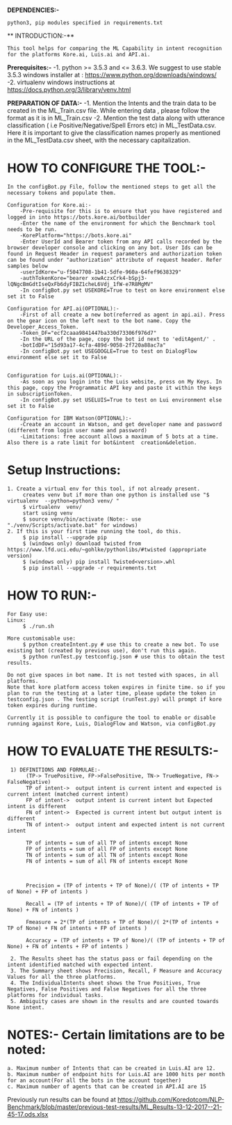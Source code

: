 **DEPENDENCIES:-**
	
	python3, pip modules specified in requirements.txt

** INTRODUCTION:-**
	
	This tool helps for comparing the ML Capability in intent recognition for the platforms Kore.ai, Luis.ai and API.ai.

**Prerequisites:-**
	-1. python  >= 3.5.3 and <= 3.6.3. We suggest to use stable 3.5.3 
		windows installer at : https://www.python.org/downloads/windows/
	-2. virtualenv
		windows instructions at https://docs.python.org/3/library/venv.html

**PREPARATION OF DATA:-**
		-1. Mention the Intents and the train data to be created in the ML_Train.csv file. While entering data , please follow the format as it is in ML_Train.csv
		-2. Mention the test data along with utterance classification ( i.e Positive/Negative/Spell Errors etc) in 	ML_TestData.csv. Here it is important to give the classification names properly as mentioned in the ML_TestData.csv
	sheet, with the necessary capitalization.

# HOW TO CONFIGURE THE TOOL:-

	In the configBot.py File, follow the mentioned steps to get all the necessary tokens and populate them.

	Configuration for Kore.ai:-
		-Pre-requisite for this is to ensure that you have registered and logged in into https://bots.kore.ai/botbuilder 
		-Enter the name of the environment for which the Benchmark tool needs to be run.
		-KorePlatform="https://bots.kore.ai"
		-Enter UserId and Bearer token from any API calls recorded by the browser developer console and clicking on any bot. User Ids can be found in Request Header in request parameters and authorization token can be found under "authorization" attribute of request header. Refer samples below 
		-userIdKore="u-f5047708-1b41-5dfe-960a-64fef9638329"
		-authTokenKore="bearer xowAczxCrk4-bSpj3-lQNgcBmGdtIseQxFb6dyFIBZ1cheL6Vdj_1fW-e7R8MgMV"
		-In configBot.py set USEKORE=True to test on kore environment else set it to False
	
	Configuration for API.ai(OPTIONAL):-
		-First of all create a new bot(referred as agent in api.ai). Press on the gear icon on the left next to the bot name. Copy the Developer_Access_Token.
		-Token_DF="ecf2caaa9841447ba330d73306f976d7"
		-In the URL of the page, copy the bot id next to 'editAgent/' .
		-botIdDF="15d93a17-4cfa-489d-9058-2f720a88ac7a"
		-In configBot.py set USEGOOGLE=True to test on DialogFlow environment else set it to False


	Configuration for Luis.ai(OPTIONAL):-
		-As soon as you login into the Luis website, press on My Keys. In this page, copy the Programmatic API key and paste it within the keys in subscriptionToken.
		-In configBot.py set USELUIS=True to test on Lui environment else set it to False

	Configuration for IBM Watson(OPTIONAL):-
		-Create an account in Watson, and get developer name and password (different from login user name and password)
  		-Limitations: free account allows a maximum of 5 bots at a time. Also there is a rate limit for bot&intent 	creation&deletion.

# Setup Instructions:

	1. Create a virtual env for this tool, if not already present.
	     creates venv but if more than one python is installed use "$ virtualenv  --python=python3 venv/ "
	     $ virtualenv  venv/ 
	     start using venv
	     $ source venv/bin/activate (Note:- use "./venv/Scripts/activate.bat" for windows)         
	2. If this is your first time running the tool, do this.
	     $ pip install --upgrade pip
	     $ (windows only) download twisted from https://www.lfd.uci.edu/~gohlke/pythonlibs/#twisted (appropriate version)
	     $ (windows only) pip install Twisted<version>.whl
	     $ pip install --upgrade -r requirements.txt

# HOW TO RUN:-

	For Easy use:
	Linux:
	     $ ./run.sh

	More customisable use:
	     $ python createIntent.py # use this to create a new bot. To use existing bot (created by previous use), don't run this again.
	     $ python runTest.py testconfig.json # use this to obtain the test results.

	Do not give spaces in bot name. It is not tested with spaces, in all platforms.
	Note that kore platform access token expires in finite time. so if you plan to run the testing at a later time, please update the token in testconfig.json . The testing script (runTest.py) will prompt if kore token expires during runtime.

	Currently it is possible to configure the tool to enable or disable running against Kore, Luis, DialogFlow and Watson, via configBot.py

# HOW TO EVALUATE THE RESULTS:-
     1) DEFINITIONS AND FORMULAE:-
          (TP-> TruePositive, FP->FalsePositive, TN-> TrueNegative, FN-> FalseNegative)
          TP of intent->  output intent is current intent and expected is current intent (matched current intent)
          FP of intent->  output intent is current intent but Expected intent is different
          FN of intent->  Expected is current intent but output intent is different
          TN of intent->  output intent and expected intent is not current intent

          TP of intents = sum of all TP of intents except None
          FP of intents = sum of all FP of intents except None
          TN of intents = sum of all TN of intents except None
          FN of intents = sum of all FN of intents except None



          Precision = (TP of intents + TP of None)/( (TP of intents + TP of None) + FP of intents )

          Recall = (TP of intents + TP of None)/( (TP of intents + TP of None) + FN of intents )

          Fmeasure = 2*(TP of intents + TP of None)/( 2*(TP of intents + TP of None) + FN of intents + FP of intents )

          Accuracy = (TP of intents + TP of None)/( (TP of intents + TP of None) + FN of intents + FP of intents )

     2. The Results sheet has the status pass or fail depending on the intent identified matched with expected intent.
     3. The Summary sheet shows Precision, Recall, F Measure and Accuracy Values for all the three platforms.
     4. The IndividualIntents sheet shows the True Positives, True Negatives, False Positives and False Negatives for all the three platforms for individual tasks.
     5. Ambiguity cases are shown in the results and are counted towards None intent.

# NOTES:- Certain limitations are to be noted:
	a. Maximum number of Intents that can be created in Luis.AI are 12.
	b. Maximum number of endpoint hits for Luis.AI are 1000 hits per month for an account(For all the bots in the account together)
	c. Maximum number of agents that can be created in API.AI are 15


Previously run results can be found at https://github.com/Koredotcom/NLP-Benchmark/blob/master/previous-test-results/ML_Results-13-12-2017--21-45-17.ods.xlsx

